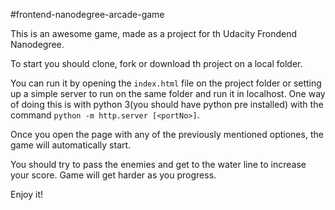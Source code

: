 #frontend-nanodegree-arcade-game

This is an awesome game, made as a project for th Udacity Frondend Nanodegree.

To start you should clone, fork or download th project on a local folder.

You can run it by opening the `index.html` file on the project folder or setting up a simple server to run on the same folder and run it in localhost. One way of doing this is with python 3(you should have python pre installed) with the command `python -m http.server [<portNo>]`.

Once you open the page with any of the previously mentioned optiones, the game will automatically start.

You should try to pass the enemies and get to the water line to increase your score. Game will get harder as you progress.

Enjoy it!
